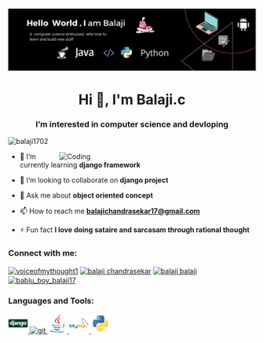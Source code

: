 ![MasterHead](https://github.com/balaji1702/balaji1702/blob/main/Green%20and%20Cream%20Brushstroke%20Assistant%20Professor%20LinkedIn%20Banner%20(1).png)

<h1 align="center">Hi 👋, I'm Balaji.c</h1>
<h3 align="center">I’m interested in computer science and devloping</h3>

<p align="left"> <img src="https://komarev.com/ghpvc/?username=balaji1702&label=Profile%20views&color=0e75b6&style=flat" alt="balaji1702" /> </p>
<img align="right" alt="Coding" width="400" src="https://dribbble.com/shots/11502647-The-Different-Scenes-of-Working-Remotely">


- 🌱 I’m currently learning **django framework**

- 👯 I’m looking to collaborate on **django project**

- 💬 Ask me about **object oriented concept**

- 📫 How to reach me **balajichandrasekar17@gmail.com**

- ⚡ Fun fact **I love doing sataire and sarcasam through rational thought**

<h3 align="left">Connect with me:</h3>
<p align="left">
<a href="https://twitter.com/voiceofmythought1" target="blank"><img align="center" src="https://raw.githubusercontent.com/rahuldkjain/github-profile-readme-generator/master/src/images/icons/Social/twitter.svg" alt="voiceofmythought1" height="30" width="40" /></a>
<a href="https://linkedin.com/in/balaji chandrasekar" target="blank"><img align="center" src="https://raw.githubusercontent.com/rahuldkjain/github-profile-readme-generator/master/src/images/icons/Social/linked-in-alt.svg" alt="balaji chandrasekar" height="30" width="40" /></a>
<a href="https://fb.com/balaji balaji" target="blank"><img align="center" src="https://raw.githubusercontent.com/rahuldkjain/github-profile-readme-generator/master/src/images/icons/Social/facebook.svg" alt="balaji balaji" height="30" width="40" /></a>
<a href="https://instagram.com/bablu_boy_balaji17" target="blank"><img align="center" src="https://raw.githubusercontent.com/rahuldkjain/github-profile-readme-generator/master/src/images/icons/Social/instagram.svg" alt="bablu_boy_balaji17" height="30" width="40" /></a>
</p>

<h3 align="left">Languages and Tools:</h3>
<p align="left"> <a href="https://www.djangoproject.com/" target="_blank" rel="noreferrer"> <img src="https://raw.githubusercontent.com/devicons/devicon/master/icons/django/django-original.svg" alt="django" width="40" height="40"/> </a> <a href="https://git-scm.com/" target="_blank" rel="noreferrer"> <img src="https://www.vectorlogo.zone/logos/git-scm/git-scm-icon.svg" alt="git" width="40" height="40"/> </a> <a href="https://www.java.com" target="_blank" rel="noreferrer"> <img src="https://raw.githubusercontent.com/devicons/devicon/master/icons/java/java-original.svg" alt="java" width="40" height="40"/> </a> <a href="https://www.mysql.com/" target="_blank" rel="noreferrer"> <img src="https://raw.githubusercontent.com/devicons/devicon/master/icons/mysql/mysql-original-wordmark.svg" alt="mysql" width="40" height="40"/> </a> <a href="https://www.python.org" target="_blank" rel="noreferrer"> <img src="https://raw.githubusercontent.com/devicons/devicon/master/icons/python/python-original.svg" alt="python" width="40" height="40"/> </a> </p>
